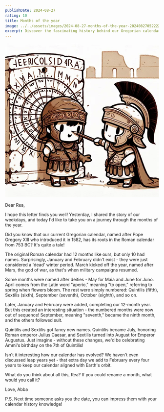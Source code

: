 ```yaml
---
publishDate: 2024-08-27
rating: 10
title: Months of the year
image: ../../assets/images/2024-08-27-months-of-the-year-20240827052222688.webp
excerpt: Discover the fascinating history behind our Gregorian calendar, from its Roman roots to the naming of months and even leap years!
---
```


![center|300](../../assets/images/2024-08-27-months-of-the-year-20240827052222688.webp)

Dear Rea,

I hope this letter finds you well! Yesterday, I shared the story of our weekdays, and today I'd like to take you on a journey through the months of the year.

Did you know that our current Gregorian calendar, named after Pope Gregory XIII who introduced it in 1582, has its roots in the Roman calendar from 753 BC? It's quite a tale!

The original Roman calendar had 12 months like ours, but only 10 had names. Surprisingly, January and February didn't exist - they were just considered a 'dead' winter period. March kicked off the year, named after Mars, the god of war, as that's when military campaigns resumed.

Some months were named after deities - May for Maia and June for Juno. April comes from the Latin word "aperio," meaning "to open," referring to spring when flowers bloom. The rest were simply numbered: Quintilis (fifth), Sextilis (sixth), September (seventh), October (eighth), and so on.

Later, January and February were added, completing our 12-month year. But this created an interesting situation - the numbered months were now out of sequence! September, meaning "seventh," became the ninth month, and the others followed suit.

Quintilis and Sextilis got fancy new names. Quintilis became July, honoring Roman emperor Julius Caesar, and Sextilis turned into August for Emperor Augustus. Just imagine - without these changes, we'd be celebrating Ammi's birthday on the 7th of Quintilis!

Isn't it interesting how our calendar has evolved? We haven't even discussed leap years yet - that extra day we add to February every four years to keep our calendar aligned with Earth's orbit.

What do you think about all this, Rea? If you could rename a month, what would you call it?

Love,
Abba

P.S. Next time someone asks you the date, you can impress them with your calendar history knowledge!
